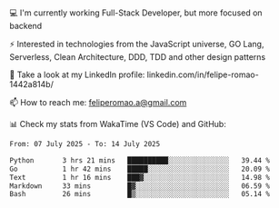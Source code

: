 💻 I'm currently working Full-Stack Developer, but more focused on backend

⚡ Interested in technologies from the JavaScript universe, GO Lang, Serverless, Clean Architecture, DDD, TDD and other design patterns

👥 Take a look at my LinkedIn profile: linkedin.com/in/felipe-romao-1442a814b/

📫 How to reach me: feliperomao.a@gmail.com

📊 Check my stats from WakaTime (VS Code) and GitHub:

<!--START_SECTION:waka-->

```txt
From: 07 July 2025 - To: 14 July 2025

Python       3 hrs 21 mins   ██████████░░░░░░░░░░░░░░░   39.44 %
Go           1 hr 42 mins    █████░░░░░░░░░░░░░░░░░░░░   20.09 %
Text         1 hr 16 mins    ███▓░░░░░░░░░░░░░░░░░░░░░   14.98 %
Markdown     33 mins         █▓░░░░░░░░░░░░░░░░░░░░░░░   06.59 %
Bash         26 mins         █▒░░░░░░░░░░░░░░░░░░░░░░░   05.14 %
```

<!--END_SECTION:waka-->
